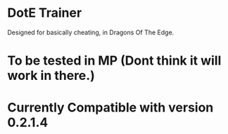 # DotE Trainer
Designed for basically cheating, in Dragons Of The Edge.

# To be tested in MP (Dont think it will work in there.)

# Currently Compatible with version 0.2.1.4